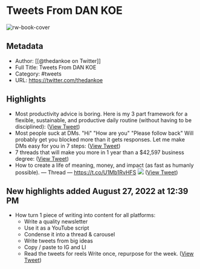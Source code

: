 # Tweets From DAN KOE

![rw-book-cover](https://pbs.twimg.com/profile_images/1541397947472121857/byZNofWW.jpg)

## Metadata
- Author: [[@thedankoe on Twitter]]
- Full Title: Tweets From DAN KOE
- Category: #tweets
- URL: https://twitter.com/thedankoe

## Highlights
- Most productivity advice is boring.
  Here is my 3 part framework for a flexible, sustainable, and productive daily routine (without having to be disciplined): ([View Tweet](https://twitter.com/thedankoe/status/1559527655728418819))
- Most people suck at DMs.
  "Hi"
  "How are you"
  "Please follow back"
  Will probably get you blocked more than it gets responses.
  Let me make DMs easy for you in 7 steps: ([View Tweet](https://twitter.com/thedankoe/status/1534877477620879362))
- 7 threads that will make you more in 1 year than a $42,597 business degree: ([View Tweet](https://twitter.com/thedankoe/status/1539588557492346880))
- How to create a life of meaning, money, and impact (as fast as humanly possible).
  — Thread — https://t.co/U1Mb1RvHFS
  ![](https://pbs.twimg.com/media/FFIcVsAWYAAsN43.png) ([View Tweet](https://twitter.com/thedankoe/status/1464263989270089730))
## New highlights added August 27, 2022 at 12:39 PM
- How turn 1 piece of writing into content for all platforms:
  - Write a quality newsletter
  - Use it as a YouTube script
  - Condense it into a thread & carousel
  - Write tweets from big ideas
  - Copy / paste to IG and LI
  - Read the tweets for reels
  Write once, repurpose for the week. ([View Tweet](https://twitter.com/thedankoe/status/1563166188779122688))
